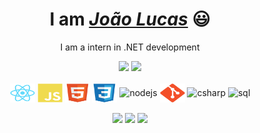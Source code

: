 <div>
  <h1 align="center">I am <a href="https://www.linkedin.com/in/jo%C3%A3o-lucas-de-freitas-rodrigues-323951211/"><i>João Lucas</i></a> 😃️</h1>
  <p align="center">I am a intern in .NET development
  </a><br>
</div>

<div align="center">
    <img height="150em" src="https://github-readme-stats.vercel.app/api?username=Joao-Lucas-de-Freitas-Rodrigues&count_private=true&include_all_commits=true&show_icons=true&theme=dracula&hide_border=false&show_owner=true"/>
    <img height="150em" src="https://github-readme-stats.vercel.app/api/top-langs/?username=Joao-Lucas-de-Freitas-Rodrigues&theme=dracula&hide_border=false&&layout=compact"/>
</div>

<div align="center" valign="top"><br>
  <img align="center" alt="React" height="30" width="40" src="https://raw.githubusercontent.com/devicons/devicon/master/icons/react/react-original.svg">
  <img align="center" alt="Js" height="30" width="40" src="https://raw.githubusercontent.com/devicons/devicon/master/icons/javascript/javascript-plain.svg">
  <img align="center" alt="HTML" height="30" width="40" src="https://raw.githubusercontent.com/devicons/devicon/master/icons/html5/html5-original.svg">
  <img align="center" alt="CSS" height="30" width="40" src="https://raw.githubusercontent.com/devicons/devicon/master/icons/css3/css3-original.svg">
  <img align="center" alt="nodejs" height="30" width="40" src="https://cdn.worldvectorlogo.com/logos/nodejs-icon.svg">
  <img align="center" alt="git" height="30" width="40" src="https://raw.githubusercontent.com/devicons/devicon/master/icons/git/git-original.svg">
  <img align="center" alt="csharp" height="30" width="40" src="https://cdn.jsdelivr.net/gh/devicons/devicon/icons/csharp/csharp-original.svg" />
  <img align="center" alt="sql" height="30" width="40" src="https://cdn.jsdelivr.net/gh/devicons/devicon/icons/microsoftsqlserver/microsoftsqlserver-plain.svg" />
</div><br>

<div align="center">
  <a href="https://www.instagram.com/jao_lucas_f/" target="_blank"><img src="https://img.shields.io/badge/-Instagram-%23E4405F?style=for-the-badge&logo=instagram&logoColor=white" target="_blank"></a>
  <a href="https://www.linkedin.com/in/jo%C3%A3o-lucas-de-freitas-rodrigues-323951211/" target="_blank"><img src="https://img.shields.io/badge/-LinkedIn-%230077B5?style=for-the-badge&logo=linkedin&logoColor=white" target="_blank"></a> 
  <a href="mailto:joaolucasfreitas360@gmail.com"><img src="https://img.shields.io/badge/-Gmail-%23333?style=for-the-badge&logo=gmail&logoColor=white" target="_blank"></a>
</div>

